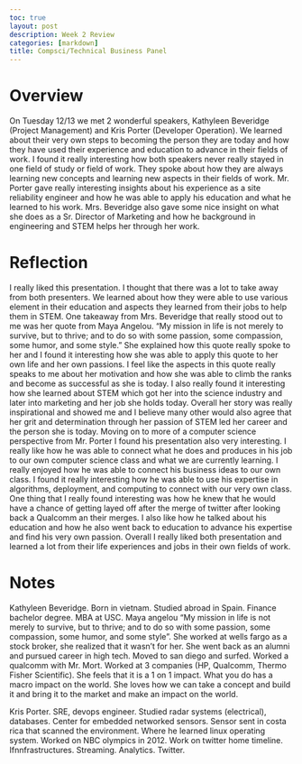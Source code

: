 ```yaml
---
toc: true
layout: post
description: Week 2 Review
categories: [markdown]
title: Compsci/Technical Business Panel
---
```


# Overview
On Tuesday 12/13 we met 2 wonderful speakers, Kathyleen Beveridge (Project Management) and Kris Porter (Developer Operation). We learned about their very own steps to becoming the person they are today and how they have used their experience and education to advance in their fields of work. I found it really interesting how both speakers never really stayed in one field of study or field of work. They spoke about how they are always learning new concepts and learning new aspects in their fields of work. Mr. Porter gave really interesting insights about his experience as a site reliability engineer and how he was able to apply his education and what he learned to his work. Mrs. Beveridge also gave some nice insight on what she does as a Sr. Director of Marketing and how he background in engineering and STEM helps her through her work.

# Reflection
I really liked this presentation. I thought that there was a lot to take away from both presenters. We learned about how they were able to use various element in their education and aspects they learned from their jobs to help them in STEM. One takeaway from Mrs. Beveridge that really stood out to me was her quote from Maya Angelou. “My mission in life is not merely to survive, but to thrive; and to do so with some passion, some compassion, some humor, and some style.” She explained how this quote really spoke to her and I found it interesting how she was able to apply this quote to her own life and her own passions. I feel like the aspects in this quote really speaks to me about her motivation and how she was able to climb the ranks and become as successful as she is today. I also really found it interesting how she learned about STEM which got her into the science industry and later into marketing and her job she holds today. Overall her story was really inspirational and showed me and I believe many other would also agree that her grit and determination through her passion of STEM led her career and the person she is today. Moving on to more of a computer science perspective from Mr. Porter I found his presentation also very interesting. I really like how he was able to connect what he does and produces in his job to our own computer science class and what we are currently learning. I really enjoyed how he was able to connect his business ideas to our own class. I found it really interesting how he was able to use his expertise in algorithms, deployment, and computing to connect with our very own class. One thing that I really found interesting was how he knew that he would have a chance of getting layed off after the merge of twitter after looking back a Qualcomm an their merges. I also like how he talked about his education and how he also went back to education to advance his expertise and find his very own passion. Overall I really liked both presentation and learned a lot from their life experiences and jobs in their own fields of work.

# Notes
Kathyleen Beveridge.
Born in vietnam.
Studied abroad in Spain.
Finance bachelor degree.
MBA at USC.
Maya angelou “My mission in life is not merely to survive, but to thrive; and to do so with some passion, some compassion, some humor, and some style”.
She worked at wells fargo as a stock broker, she realized that it wasn’t for her.
She went back as an alumni and pursued career in high tech.
Moved to san diego and surfed.
Worked a qualcomm with Mr. Mort.
Worked at 3 companies (HP, Qualcomm, Thermo Fisher Scientific).
She feels that it is a 1 on 1 impact.
What you do has a macro impact on the world.
She loves how we can take a concept and build it and bring it to the market and make an impact on the world.

Kris Porter.
SRE, devops engineer.
Studied radar systems (electrical), databases.
Center for embedded networked sensors.
Sensor sent in costa rica that scanned the environment.
	Where he learned linux operating system.
Worked on NBC olympics in 2012.
Work on twitter home timeline.
Ifnnfrastructures.
Streaming.
Analytics.
Twitter.
